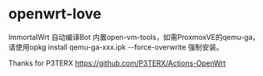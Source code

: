 # openwrt-love
ImmortalWrt 自动编译Bot
内置open-vm-tools，如需ProxmoxVE的qemu-ga，请使用opkg install qemu-ga-xxx.ipk --force-overwrite 强制安装。



Thanks for P3TERX https://github.com/P3TERX/Actions-OpenWrt

